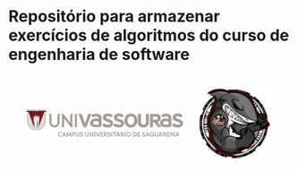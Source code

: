 # Repositório para armazenar exercícios de algoritmos do curso de engenharia de software

</br>
<div style='display: flex; align-items: center; justify-content: center; gap: 20px'>
    <div>
        <img src="./img/logo.png" width="280px" alt="Logo univassouras"/>
    </div>
    <div>
        <img src="./img/logo_eng.png" width="140px" alt="Logo univassouras"/>
    </div>
</div>

